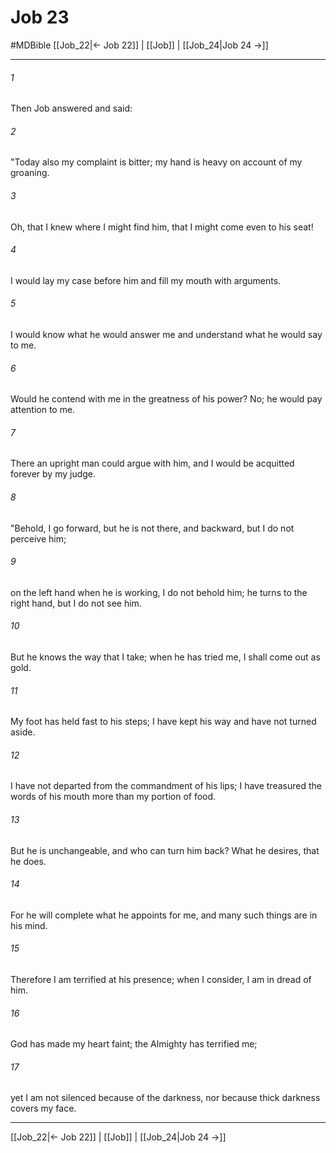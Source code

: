 # Job 23
#MDBible
[[Job_22|← Job 22]] | [[Job]] | [[Job_24|Job 24 →]]

***

###### 1 

Then Job answered and said: 

###### 2 

"Today also my complaint is bitter; my hand is heavy on account of my groaning. 

###### 3 

Oh, that I knew where I might find him, that I might come even to his seat! 

###### 4 

I would lay my case before him and fill my mouth with arguments. 

###### 5 

I would know what he would answer me and understand what he would say to me. 

###### 6 

Would he contend with me in the greatness of his power? No; he would pay attention to me. 

###### 7 

There an upright man could argue with him, and I would be acquitted forever by my judge. 

###### 8 

"Behold, I go forward, but he is not there, and backward, but I do not perceive him; 

###### 9 

on the left hand when he is working, I do not behold him; he turns to the right hand, but I do not see him. 

###### 10 

But he knows the way that I take; when he has tried me, I shall come out as gold. 

###### 11 

My foot has held fast to his steps; I have kept his way and have not turned aside. 

###### 12 

I have not departed from the commandment of his lips; I have treasured the words of his mouth more than my portion of food. 

###### 13 

But he is unchangeable, and who can turn him back? What he desires, that he does. 

###### 14 

For he will complete what he appoints for me, and many such things are in his mind. 

###### 15 

Therefore I am terrified at his presence; when I consider, I am in dread of him. 

###### 16 

God has made my heart faint; the Almighty has terrified me; 

###### 17 

yet I am not silenced because of the darkness, nor because thick darkness covers my face. 

***

[[Job_22|← Job 22]] | [[Job]] | [[Job_24|Job 24 →]]
